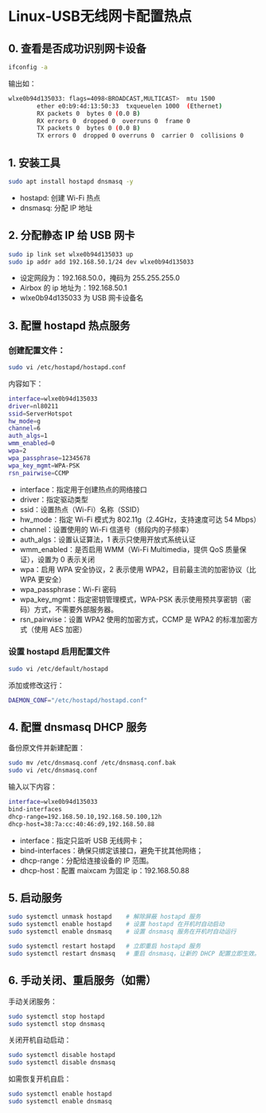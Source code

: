 # Linux-USB无线网卡配置热点

## 0. 查看是否成功识别网卡设备

```bash
ifconfig -a
```
输出如：
```bash
wlxe0b94d135033: flags=4098<BROADCAST,MULTICAST>  mtu 1500
        ether e0:b9:4d:13:50:33  txqueuelen 1000  (Ethernet)
        RX packets 0  bytes 0 (0.0 B)
        RX errors 0  dropped 0  overruns 0  frame 0
        TX packets 0  bytes 0 (0.0 B)
        TX errors 0  dropped 0 overruns 0  carrier 0  collisions 0
```

## 1. 安装工具
```bash
sudo apt install hostapd dnsmasq -y
```
- hostapd: 创建 Wi-Fi 热点
- dnsmasq: 分配 IP 地址


## 2. 分配静态 IP 给 USB 网卡
```bash
sudo ip link set wlxe0b94d135033 up
sudo ip addr add 192.168.50.1/24 dev wlxe0b94d135033
```
- 设定网段为：192.168.50.0，掩码为 255.255.255.0
- Airbox 的 ip 地址为：192.168.50.1
- wlxe0b94d135033 为 USB 网卡设备名
  

## 3. 配置 hostapd 热点服务
### 创建配置文件：
```bash
sudo vi /etc/hostapd/hostapd.conf
```
内容如下：
```bash
interface=wlxe0b94d135033
driver=nl80211
ssid=ServerHotspot
hw_mode=g
channel=6
auth_algs=1
wmm_enabled=0
wpa=2
wpa_passphrase=12345678
wpa_key_mgmt=WPA-PSK
rsn_pairwise=CCMP
```
- interface：指定用于创建热点的网络接口
- driver：指定驱动类型
- ssid：设置热点（Wi-Fi）名称（SSID）
- hw_mode：指定 Wi-Fi 模式为 802.11g（2.4GHz，支持速度可达 54 Mbps）
- channel：设置使用的 Wi-Fi 信道号（频段内的子频率）
- auth_algs：设置认证算法，1 表示只使用开放式系统认证
- wmm_enabled：是否启用 WMM（Wi-Fi Multimedia，提供 QoS 质量保证），设置为 0 表示关闭
- wpa：启用 WPA 安全协议，2 表示使用 WPA2，目前最主流的加密协议（比 WPA 更安全）
- wpa_passphrase：Wi-Fi 密码
- wpa_key_mgmt：指定密钥管理模式，WPA-PSK 表示使用预共享密钥（密码）方式，不需要外部服务器。
- rsn_pairwise：设置 WPA2 使用的加密方式，CCMP 是 WPA2 的标准加密方式（使用 AES 加密）

### 设置 hostapd 启用配置文件
```bash
sudo vi /etc/default/hostapd
```
添加或修改这行：
```bash
DAEMON_CONF="/etc/hostapd/hostapd.conf"
```

## 4. 配置 dnsmasq DHCP 服务
备份原文件并新建配置：
```bash
sudo mv /etc/dnsmasq.conf /etc/dnsmasq.conf.bak
sudo vi /etc/dnsmasq.conf
```
输入以下内容：
```bash
interface=wlxe0b94d135033
bind-interfaces
dhcp-range=192.168.50.10,192.168.50.100,12h
dhcp-host=38:7a:cc:40:46:d9,192.168.50.88
```
- interface：指定只监听 USB 无线网卡；
- bind-interfaces：确保只绑定该接口，避免干扰其他网络；
- dhcp-range：分配给连接设备的 IP 范围。
- dhcp-host：配置 maixcam 为固定 ip：192.168.50.88

## 5. 启动服务
```bash
sudo systemctl unmask hostapd    # 解除屏蔽 hostapd 服务
sudo systemctl enable hostapd    # 设置 hostapd 在开机时自动启动
sudo systemctl enable dnsmasq    # 设置 dnsmasq 服务在开机时自动运行

sudo systemctl restart hostapd   # 立即重启 hostapd 服务
sudo systemctl restart dnsmasq   # 重启 dnsmasq，让新的 DHCP 配置立即生效。
```

## 6. 手动关闭、重启服务（如需）
手动关闭服务：
```bash
sudo systemctl stop hostapd
sudo systemctl stop dnsmasq
```
关闭开机自动启动：
```bash
sudo systemctl disable hostapd
sudo systemctl disable dnsmasq
```
如需恢复开机自启：
```bash
sudo systemctl enable hostapd
sudo systemctl enable dnsmasq
```